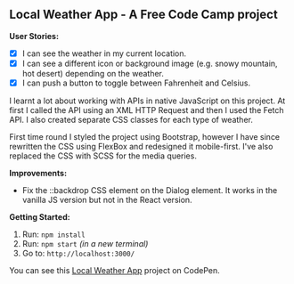 ## Local Weather App -  A Free Code Camp project

**User Stories:**
- [x] I can see the weather in my current location.
- [x] I can see a different icon or background image (e.g. snowy mountain, hot
  desert) depending on the weather.
- [x] I can push a button to toggle between Fahrenheit and Celsius.

I learnt a lot about working with APIs in native JavaScript on this project. At
first I called the API using an XML HTTP Request and then I used the Fetch API.
I also created separate CSS classes for each type of weather.

First time round I styled the project using Bootstrap, however I have since
rewritten the CSS using FlexBox and redesigned it mobile-first. I've also
replaced the CSS with SCSS for the media queries.

**Improvements:**
- Fix the ::backdrop CSS element on the Dialog element. It works in the vanilla
JS version but not in the React version.

**Getting Started:**
 1. Run: `npm install`
 2. Run: `npm start` _(in a new terminal)_
 3. Go to: `http://localhost:3000/`

You can see this [Local Weather App](https://codepen.io/Pagey/pen/GMgrwM)
project on CodePen.
